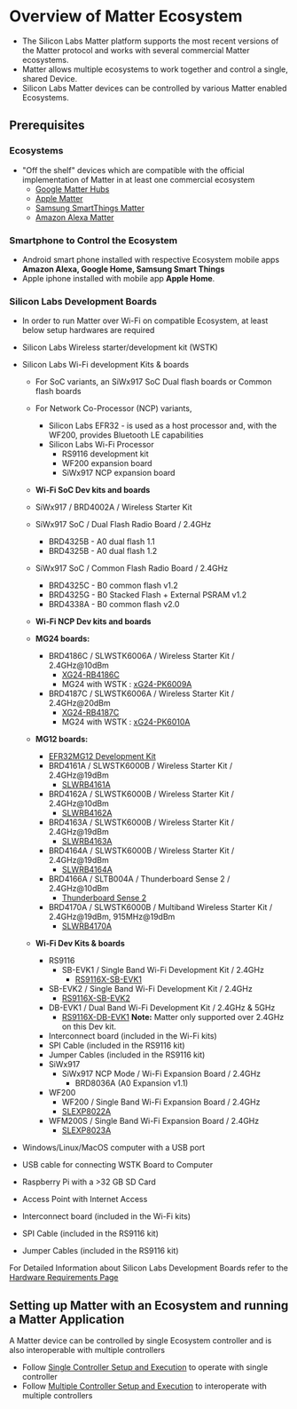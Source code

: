 # Overview of Matter Ecosystem

- The Silicon Labs Matter platform supports the most recent versions of the Matter protocol and works with several commercial Matter ecosystems.
- Matter allows multiple ecosystems to work together and control a single, shared Device.
- Silicon Labs Matter devices can be controlled by various Matter enabled Ecosystems.

## Prerequisites

### Ecosystems
-  "Off the shelf" devices which are compatible with the official implementation of Matter in at least one commercial ecosystem
   - [Google Matter Hubs](https://developers.home.google.com/matter/supported-devices#choosing_a_device_type)
   - [Apple Matter](https://www.apple.com/home-app/accessories/)
   - [Samsung SmartThings Matter](https://support.smartthings.com/hc/en-us/articles/11219700390804-SmartThings-x-Matter-Integration-)
   - [Amazon Alexa Matter](https://developer.amazon.com/en-US/docs/alexa/smarthome/matter-support.html)

### Smartphone to Control the Ecosystem
- Android smart phone installed with respective Ecosystem mobile apps **Amazon Alexa, Google Home, Samsung Smart Things**
- Apple iphone installed with mobile app **Apple Home**.

### Silicon Labs Development Boards
- In order to run Matter over Wi-Fi on compatible Ecosystem, at least below setup hardwares are required
 - Silicon Labs Wireless starter/development kit (WSTK)
 - Silicon Labs Wi-Fi development Kits & boards
    - For SoC variants, an SiWx917 SoC Dual flash boards or Common flash boards
    - For Network Co-Processor (NCP) variants,
      - Silicon Labs EFR32 - is used as a host processor and, with the WF200, provides Bluetooth LE capabilities
      - Silicon Labs Wi-Fi Processor
         - RS9116 development kit
         - WF200 expansion board
         - SiWx917 NCP expansion board

    -   **Wi-Fi SoC Dev kits and boards**
      - SiWx917 / BRD4002A / Wireless Starter Kit
      - SiWx917 SoC / Dual Flash Radio Board / 2.4GHz
        - BRD4325B - A0 dual flash 1.1
        - BRD4325B - A0 dual flash 1.2
      - SiWx917 SoC / Common Flash Radio Board / 2.4GHz
        - BRD4325C - B0 common flash v1.2
        - BRD4325G - B0 Stacked Flash + External PSRAM v1.2
        - BRD4338A - B0 common flash v2.0

    -   **Wi-Fi NCP Dev kits and boards**
      -   **MG24 boards:**
            -   BRD4186C / SLWSTK6006A / Wireless Starter Kit / 2.4GHz@10dBm
                -   [XG24-RB4186C](https://www.silabs.com/development-tools/wireless/xg24-rb4186c-efr32xg24-wireless-gecko-radio-board)
                -   MG24 with WSTK : [xG24-PK6009A](https://www.silabs.com/development-tools/wireless/efr32xg24-pro-kit-10-dbm?tab=overview)
            -   BRD4187C / SLWSTK6006A / Wireless Starter Kit / 2.4GHz@20dBm
                -   [XG24-RB4187C](https://www.silabs.com/development-tools/wireless/xg24-rb4187c-efr32xg24-wireless-gecko-radio-board)
                -   MG24 with WSTK : [xG24-PK6010A](https://www.silabs.com/development-tools/wireless/efr32xg24-pro-kit-20-dbm?tab=overview)
      -   **MG12 boards:**
            -   [EFR32MG12 Development Kit](https://www.silabs.com/development-tools/wireless/zigbee/efr32mg12-dual-band-starter-kit)
            -   BRD4161A / SLWSTK6000B / Wireless Starter Kit / 2.4GHz@19dBm
                -   [SLWRB4161A](https://www.silabs.com/development-tools/wireless/zigbee/slwrb4161a-efr32mg12-radio-board)
            -   BRD4162A / SLWSTK6000B / Wireless Starter Kit / 2.4GHz@10dBm
                -   [SLWRB4162A](https://www.silabs.com/development-tools/wireless/zigbee/slwrb4162a-efr32mg12-radio-board)
            -   BRD4163A / SLWSTK6000B / Wireless Starter Kit / 2.4GHz@19dBm
                -   [SLWRB4163A](https://www.silabs.com/development-tools/wireless/zigbee/slwrb4163a-efr32mg12-radio-board)
            -   BRD4164A / SLWSTK6000B / Wireless Starter Kit / 2.4GHz@19dBm
                -   [SLWRB4164A](https://www.silabs.com/development-tools/wireless/zigbee/slwrb4164a-efr32mg12-radio-board)
            -   BRD4166A / SLTB004A / Thunderboard Sense 2 / 2.4GHz@10dBm
                -   [Thunderboard Sense 2](https://www.silabs.com/development-tools/thunderboard/thunderboard-sense-two-kit)
            -   BRD4170A / SLWSTK6000B / Multiband Wireless Starter Kit / 2.4GHz@19dBm, 915MHz@19dBm
                -   [SLWRB4170A](https://www.silabs.com/development-tools/wireless/zigbee/slwrb4170a-efr32mg12-radio-board)

      -   **Wi-Fi Dev Kits & boards**
            -   RS9116
                -   SB-EVK1 / Single Band Wi-Fi Development Kit / 2.4GHz
                    -   [RS9116X-SB-EVK1](https://www.silabs.com/development-tools/wireless/wi-fi/rs9116x-sb-evk-development-kit)
            -   SB-EVK2 / Single Band Wi-Fi Development Kit / 2.4GHz
                -   [RS9116X-SB-EVK2](https://www.silabs.com/development-tools/wireless/wi-fi/rs9116x-sb-evk2-development-kit)
            -   DB-EVK1 / Dual Band Wi-Fi Development Kit / 2.4GHz & 5GHz
                -   [RS9116X-DB-EVK1](https://www.silabs.com/development-tools/wireless/wi-fi/rs9116x-db-evk-development-kit)
                **Note:** Matter only supported over 2.4GHz on this Dev kit.
            -   Interconnect board (included in the Wi-Fi kits)
            -   SPI Cable (included in the RS9116 kit)
            -   Jumper Cables (included in the RS9116 kit)
            -   SiWx917
                -   SiWx917 NCP Mode / Wi-Fi Expansion Board / 2.4GHz
                    -   BRD8036A (A0 Expansion v1.1)
            -   WF200
                -   WF200 / Single Band Wi-Fi Expansion Board / 2.4GHz
                -   [SLEXP8022A](https://www.silabs.com/development-tools/wireless/wi-fi/wf200-wifi-expansion-kit)
            -   WFM200S / Single Band Wi-Fi Expansion Board / 2.4GHz
                -   [SLEXP8023A](https://www.silabs.com/development-tools/wireless/wi-fi/wfm200-wifi-expansion-kit)

- Windows/Linux/MacOS computer with a USB port
- USB cable for connecting WSTK Board to Computer
- Raspberry Pi with a >32 GB SD Card
- Access Point with Internet Access
- Interconnect board (included in the Wi-Fi kits)
- SPI Cable (included in the RS9116 kit)
- Jumper Cables (included in the RS9116 kit)

For Detailed Information about Silicon Labs Development Boards refer to the [Hardware Requirements Page](/matter/<docspace-docleaf-version>/matter-prerequisites/hardware-requirements)
## Setting up Matter with an Ecosystem and running a Matter Application
A Matter device can be controlled by single Ecosystem controller and is also interoperable with multiple controllers

- Follow [Single Controller Setup and Execution](./singlecontroller-ecosystem.md) to operate with single controller
- Follow [Multiple Controller Setup and Execution](./multicontroller-ecosystem.md) to interoperate with multiple controllers
